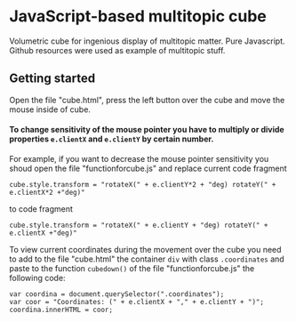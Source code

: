 # JavaScript-based multitopic cube
Volumetric cube for ingenious display of multitopic matter. Pure Javascript. Github resources were used as example 
of multitopic stuff.

## Getting started
Open the file "cube.html", press the left button over the cube and move the mouse inside of cube.

#### To change sensitivity of the mouse pointer you have to multiply or divide properties ```e.clientX``` and ```e.clientY``` by certain number. 

For example, if you want to decrease the mouse pointer sensitivity you shoud open the file "functionforcube.js" and replace current code fragment 

    cube.style.transform = "rotateX(" + e.clientY*2 + "deg) rotateY(" + e.clientX*2 +"deg)"

to code fragment

    cube.style.transform = "rotateX(" + e.clientY + "deg) rotateY(" + e.clientX +"deg)"
 
To view current coordinates during the movement over the cube you need to add to the file "cube.html" the container ```div```
with class ```.coordinates``` and paste to the function ```cubedown()``` of the file "functionforcube.js" the following code:

    var coordina = document.querySelector(".coordinates");
    var coor = "Coordinates: (" + e.clientX + "," + e.clientY + ")";
    coordina.innerHTML = coor;


